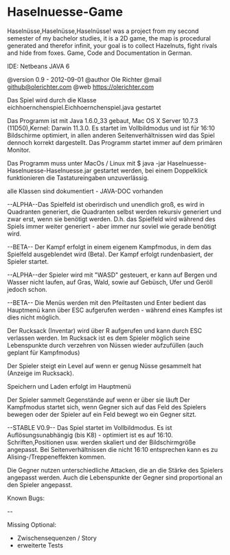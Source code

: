 # Haselnuesse-Game
Haselnüsse,Haselnüsse,Haselnüsse! was a project from my second semester of my bachelor studies, it is a 2D game, the map is procedural generated and therefor infinit, your goal is to collect Hazelnuts, fight rivals and hide from foxes. Game, Code and Documentation in German.


IDE: Netbeans
JAVA 6

@version 0.9 - 2012-09-01
@author Ole Richter
@mail github@olerichter.com
@web https://olerichter.com

Das Spiel wird durch die Klasse eichhoernchenspiel.Eichhoernchenspiel.java gestartet

Das Programm ist mit Java 1.6.0_33 gebaut, Mac OS X Server 10.7.3 (11D50),Kernel: Darwin 11.3.0.
Es startet im Vollbildmodus und ist für 16:10 Bildschirme optimiert, in allen anderen Seitenverhältnissen
wird das Spiel dennoch korrekt dargestellt.
Das Programm startet immer auf dem primären Monitor.



Das Programm muss unter MacOs / Linux mit $ java -jar Haselnuesse-Haselnuesse-Haselnuesse.jar gestartet werden, bei einem Doppelklick funktionieren die Tastatureingaben unzuverlässig.

alle Klassen sind dokumentiert - JAVA-DOC vorhanden


--ALPHA--Das Spielfeld ist oberirdisch und unendlich groß, es wird in Quadranten generiert, 
die Quadranten selbst werden rekursiv generiert und zwar erst, wenn sie benötigt werden.
D.h. das Spielfeld wird während des Spiels immer weiter generiert - aber immer nur soviel wie gerade benötigt wird.


--BETA-- Der Kampf erfolgt in einem eigenem Kampfmodus, in dem das Spielfeld ausgeblendet wird (Beta).
Der Kampf erfolgt rundenbasiert, der Spieler startet.

--ALPHA--der Spieler wird mit "WASD" gesteuert, er kann auf Bergen und Wasser nicht laufen, auf Gras, Wald, 
sowie auf Gebüsch, Ufer und Geröll jedoch schon.

--BETA-- Die Menüs werden mit den Pfeiltasten und Enter bedient
das Hauptmenü kann über ESC aufgerufen werden - während eines Kampfes ist dies nicht möglich.

Der Rucksack (Inventar) wird über R aufgerufen und kann durch ESC verlassen werden.
Im Rucksack ist es dem Spieler möglich seine Lebenspunkte durch verzehren von Nüssen wieder aufzufüllen (auch geplant für Kampfmodus)

Der Spieler steigt ein Level auf wenn er genug Nüsse gesammelt hat (Anzeige im Rucksack).

Speichern und Laden erfolgt im Hauptmenü

Der Spieler sammelt Gegenstände auf wenn er über sie läuft
Der Kampfmodus startet sich, wenn Gegner sich auf das Feld des Spielers bewegen 
oder der Spieler auf ein Feld bewegt wo ein Gegner sitzt.

--STABLE V0.9--
Das Spiel startet im Vollbildmodus. Es ist Auflösungsunabhängig (bis K8) - optimiert ist es auf 16:10.
Schriften,Positionen usw. werden skaliert und der Bildschirmgröße angepasst.
Bei Seitenverhältnissen die nicht 16:10 entsprechen kann es zu Alising-/Treppeneffekten kommen.

Die Gegner nutzen unterschiedliche Attacken, die an die Stärke des Spielers angepasst werden.
Auch die Lebenspunkte der Gegner sind proportional an den Spieler angepasst.

Known Bugs:

--

Missing Optional:
- Zwischensequenzen / Story
- erweiterte Tests